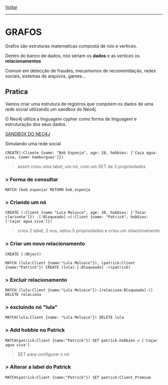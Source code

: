 <a href = "README.md">Voltar</a>
<hr>

# GRAFOS

Grafos são estruturas matematicas composta de nós e vertices.

Dentro do banco de dados, *nós* seriam os **dados** e as *vertices* os **relacionamentos**

Comum em detecção de fraudes, mecanismos de recomentdação, redes sociais, sistemas de arquivos, games...

## Pratica

Vamos criar uma estrutura de registros que compóem os dados de uma rede social utilizando um sandbox do Neo4j

O Neo4j utiliza a linguagem cypher como forma de linguagem e estruturação dos seus dados.

<a href ="https://sandbox.neo4j.com/">SANDBOX DO NEO4J</a>

Simulando uma rede social
```
CREATE(:Cliente {name: "Bob Esponja", age: 28, hobbies: ['Caça agua-viva, Comer hamburgues']})
```
> assim criou uma label, um nó, com um SET de 3 propriedades


### > Forma de consultar
```
MATCH (bob_esponja) RETURN bob_esponja
```

### > Criando um nó

```
CREATE (:Client {name "Lula Molusco", age: 30, hobbies: ['Tocar clarinete']}) -[:Bloqueado]->(:Client {name: "Patrick", hobbies: ['Caçar agua viva']})
```
> criou 2 label, 2 nos, setou 5 propriedades e criou um relacionamento

### > Criar um novo relacionamento
```
CREATE (:Object)

MATCH (lula:Client {name:"Lula Molusco"}), (patrick:Client {name:"Patrick"}) CREATE (lula)-[:Bloqueado] ->(patrick)

```

### > Excluir relacionamento

```
MATCH (lula:Client {name:"Lula Molusco"})-[relaciona:Bloqueado]-() DELETE relaciona
```

### > excluindo nó "lula"
```
MATCH(lula:Client {name: "Lula Molusco"}) DELETE lula
```

### > Add hobbie no Patrick
```
MATCH(patrick:Client {name:"Patrick"}) SET patrick.hobbies = ['Caçar agua viva']
```
> SET para configurar o nó

### > Alterar a label do Patrick
```
MATCH(patrick:Client {name:"Patrick"}) SET patrick:Client_Premium
```